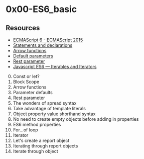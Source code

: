 # 0x00-ES6_basic

## Resources
* [ECMAScript 6 - ECMAScript 2015](https://www.w3schools.com/js/js_es6.asp)
* [Statements and declarations](https://developer.mozilla.org/en-US/docs/Web/JavaScript/Reference/Statements)
* [Arrow functions](https://developer.mozilla.org/en-US/docs/Web/JavaScript/Reference/Functions/Arrow_functions)
* [Default parameters](https://developer.mozilla.org/en-US/docs/Web/JavaScript/Reference/Functions/Default_parameters)
* [Rest parameter](https://developer.mozilla.org/en-US/docs/Web/JavaScript/Reference/Functions/rest_parameters)
* [Javascript ES6 — Iterables and Iterators](https://medium.com/@luisvieira_gmr/javascript-es6-iterables-and-iterators-1d53a6e784d3)


0. Const or let?
1. Block Scope
2. Arrow functions
3. Parameter defaults
4. Rest parameter
5. The wonders of spread syntax
6. Take advantage of template literals
7. Object property value shorthand syntax
8. No need to create empty objects before adding in properties
9. ES6 method properties
10. For...of loop
11. Iterator
12. Let's create a report object
13. Iterating through report objects
14. Iterate through object